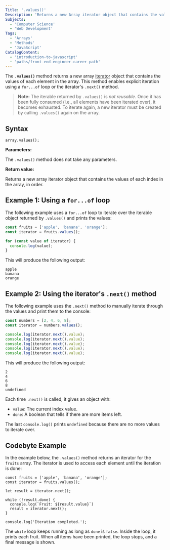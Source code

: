 ```yaml
---
Title: '.values()'
Description: 'Returns a new Array iterator object that contains the values of each element in the array.'
Subjects:
  - 'Computer Science'
  - 'Web Development'
Tags:
  - 'Arrays'
  - 'Methods'
  - 'JavaScript'
CatalogContent:
  - 'introduction-to-javascript'
  - 'paths/front-end-engineer-career-path'
---
```


The **`.values()`** method returns a new array [iterator](https://www.codecademy.com/resources/docs/javascript/iterators) object that contains the values of each element in the array. This method enables explicit iteration using a `for...of` loop or the iterator's `.next()` method.

> **Note:** The iterable returned by `.values()` is _not reusable_. Once it has been fully consumed (i.e., all elements have been iterated over), it becomes exhausted. To iterate again, a new iterator must be created by calling `.values()` again on the array.

## Syntax

```pseudo
array.values();
```

**Parameters:**

The `.values()` method does not take any parameters.

**Return value:**

Returns a new array iterator object that contains the values of each index in the array, in order.

## Example 1: Using a `for...of` loop

The following example uses a `for...of` loop to iterate over the iterable object returned by `.values()` and prints the values:

```js
const fruits = ['apple', 'banana', 'orange'];
const iterator = fruits.values();

for (const value of iterator) {
  console.log(value);
}
```

This will produce the following output:

```shell
apple
banana
orange
```

## Example 2: Using the iterator's `.next()` method

The following example uses the `.next()` method to manually iterate through the values ​​and print them to the console:

```js
const numbers = [2, 4, 6, 8];
const iterator = numbers.values();

console.log(iterator.next().value);
console.log(iterator.next().value);
console.log(iterator.next().value);
console.log(iterator.next().value);
console.log(iterator.next().value);
```

This will produce the following output:

```shell
2
4
6
8
undefined
```

Each time `.next()` is called, it gives an object with:

- `value`: The current index value.
- `done`: A boolean that tells if there are more items left.

The last `console.log()` prints `undefined` because there are no more values ​​to iterate over.

## Codebyte Example

In the example below, the `.values()` method returns an iterator for the `fruits` array. The iterator is used to access each element until the iteration is done:

```codebyte/js
const fruits = ['apple', 'banana', 'orange'];
const iterator = fruits.values();

let result = iterator.next();

while (!result.done) {
  console.log(`Fruit: ${result.value}`)
  result = iterator.next();
}

console.log('Iteration completed.');
```

The `while` loop keeps running as long as `done` is `false`. Inside the loop, it prints each fruit. When all items have been printed, the loop stops, and a final message is shown.
